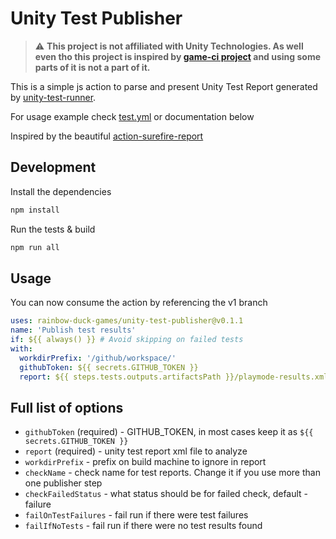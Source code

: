 # Unity Test Publisher

> :warning: **This project is not affiliated with Unity Technologies. As well even tho this project
> is inspired by [game-ci project](https://github.com/game-ci) and using some parts of it is not a part of it.**

This is a simple js action to parse and present Unity Test Report generated by [unity-test-runner](https://github.com/game-ci/unity-test-runner).

For usage example check [test.yml](.github/workflows/test.yml) or documentation below

Inspired by the beautiful [action-surefire-report](https://github.com/ScaCap/action-surefire-report)

## Development

Install the dependencies

```bash
npm install
```

Run the tests & build

```bash
npm run all
```

## Usage

You can now consume the action by referencing the v1 branch

```yaml
uses: rainbow-duck-games/unity-test-publisher@v0.1.1
name: 'Publish test results'
if: ${{ always() }} # Avoid skipping on failed tests
with:
  workdirPrefix: '/github/workspace/'
  githubToken: ${{ secrets.GITHUB_TOKEN }}
  report: ${{ steps.tests.outputs.artifactsPath }}/playmode-results.xml
```

## Full list of options
- `githubToken` (required) - GITHUB_TOKEN, in most cases keep it as `${{ secrets.GITHUB_TOKEN }}`
- `report` (required) - unity test report xml file to analyze
- `workdirPrefix` - prefix on build machine to ignore in report
- `checkName` - check name for test reports. Change it if you use more than one publisher step
- `checkFailedStatus` - what status should be for failed check, default - failure
- `failOnTestFailures` - fail run if there were test failures
- `failIfNoTests` - fail run if there were no test results found
